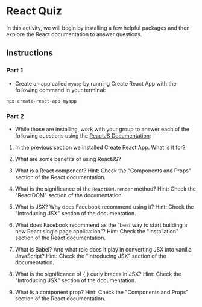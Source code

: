 # React Quiz

In this activity, we will begin by installing a few helpful packages and then explore the React documentation to answer questions.

## Instructions

### Part 1

* Create an app called `myapp` by running Create React App with the following command in your terminal:

`npx create-react-app myapp`

### Part 2

* While those are installing, work with your group to answer each of the following questions using the [ReactJS Documentation](https://facebook.github.io/react/):

1. In the previous section we installed Create React App. What is it for?

2. What are some benefits of using ReactJS?

3. What is a React component? Hint: Check the "Components and Props" section of the React documentation.

4. What is the significance of the `ReactDOM.render` method? Hint: Check the "ReactDOM" section of the documentation.

5. What is JSX? Why does Facebook recommend using it? Hint: Check the "Introducing JSX" section of the documentation.

6. What does Facebook recommend as the “best way to start building a new React single page application”? Hint: Check the "Installation" section of the React documentation.

7. What is Babel? And what role does it play in converting JSX into vanilla JavaScript? Hint: Check the "Introducing JSX" section of the documentation.

8. What is the significance of { } curly braces in JSX? Hint: Check the "Introducing JSX" section of the documentation.

9. What is a component prop? Hint: Check the "Components and Props" section of the React documentation.

